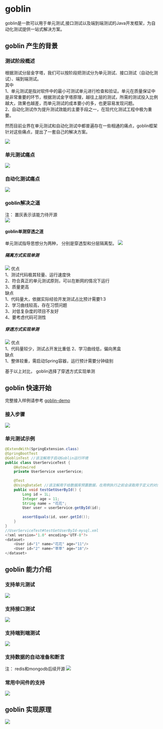 # goblin
goblin是一款可以用于单元测试,接口测试以及端到端测试的Java开发框架，为自动化测试提供一站式解决方案。<br>

## goblin 产生的背景
### 测试阶段概述
根据测试分层金字塔，我们可以按阶段把测试分为单元测试、接口测试（自动化测试）、端到端测试。<br>
其中<br>
1、单元测试是指对软件中的最小可测试单元进行检查和验证。单元在质量保证中是非常重要的环节，根据测试金字塔原理，越往上层的测试，所需的测试投入比例越大，效果也越差，而单元测试的成本要小的多，也更容易发现问题。<br>
2、自动化测试作为提升测试效能的主要手段之一，在现代化测试工程中极为重要。<br>

然而目前业界在单元测试和自动化测试中都普遍存在一些相通的痛点，goblin框架针对这些痛点，提出了一套自己的解决方案。<br>

![](https://github.com/oitstack/goblin_material/blob/main/Layered-test.png)

### 单元测试痛点
![](https://github.com/oitstack/goblin_material/blob/main/unit-test-bad.png)
### 自动化测试痛点
![](https://github.com/oitstack/goblin_material/blob/main/auto-test-bad.png)
### goblin解决之道
注： 置灰表示该能力待开源<br>
![](https://github.com/oitstack/goblin_material/blob/main/tao-of-goblin.png)

#### goblin单测穿透之道
单元测试指导思想分为两种， 分别是穿透型和分层隔离型。
![](https://github.com/oitstack/goblin_material/blob/main/unit-test-guidelines.png)
##### 隔离方式实现单测
![](https://github.com/oitstack/goblin_material/blob/main/isolation-method.png)
优点<br>
1、测试代码极其轻量、运行速度快<br>
2、符合真正的单元测试原则，可以在断网的情况下运行<br>
3、质量更高<br>
缺点<br>
1、代码量大，依据实际经验开发测试占比预计需要1:3<br>
2、学习曲线较高，存在习惯问题<br>
3、对低复杂度的项目不友好<br>
4、要考虑代码可测性<br>


##### 穿透方式实现单测
![](https://github.com/oitstack/goblin_material/blob/main/Penetration.png)
优点<br>
1、代码量较少，测试占开发比重低
2、学习曲线低，偏向黑盒<br>
缺点<br>
1、整体较重，需启动Spring容器，运行预计需要分钟级别<br>

基于以上对比， goblin选择了穿透方式实现单测<br>

## goblin 快速开始
完整接入样例请参考 [goblin-demo](https://github.com/oitstack/goblin-demo)
### 接入步骤
![](https://github.com/oitstack/goblin_material/blob/main/Access-steps.png)
### 单元测试示例
```Java
@ExtendWith(SpringExtension.class)
@SpringBootTest
@GoblinTest //该注解用于启动Goblin运行环境
public class UserServiceTest {
    @Autowired
    private UserService userService;
 
    @Test
    @UsingDataSet //该注解用于给数据库预置数据，在用例执行之前会读取用于定义的对应用例的数据并插入到数据库.
    public void testGetUserById() {
        Long id = 1L;
        Integer age = 11;
        String name = "花花";
        User user = userService.getById(id);
 
        assertEquals(id, user.getId());
    }
}
//UserServiceTest#testGetUserById-mysql.xml
<?xml version='1.0' encoding='UTF-8'?>
<dataset>
    <User id="1" name="花花" age="11"/>
    <User id="2" name="草草" age="18"/>
</dataset>
```


## goblin 能力介绍
### 支持单元测试
![](https://github.com/oitstack/goblin_material/blob/main/unit-test.png)

### 支持接口测试
![](https://github.com/oitstack/goblin_material/blob/main/interface-test.png)

### 支持端到端测试
![](https://github.com/oitstack/goblin_material/blob/main/point-to-point-test.png)

### 支持数据的自动准备和断言
注： redis和mongodb后续开源
![](https://github.com/oitstack/goblin_material/blob/main/data-prepare-assert.png)

### 常用中间件的支持
![](https://github.com/oitstack/goblin_material/blob/main/supported-middleware.png)


## goblin 实现原理
![](https://github.com/oitstack/goblin_material/blob/main/test-case-lifecycle.png)
